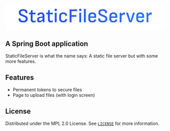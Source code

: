 [![StaticFileServer ](https://github.com/DerEingerostete/StaticFileServer/blob/assets/StaticFileServer.png)](https://github.com/DerEingerostete/StaticFileServer)

## A Spring Boot application
StaticFileServer is what the name says: A static file server but with some more features.

## Features

 - Permanent tokens to secure files
 - Page to upload files (with login screen)

## License
Distributed under the MPL 2.0 License. See [`LICENSE`](/LICENSE) for more information.